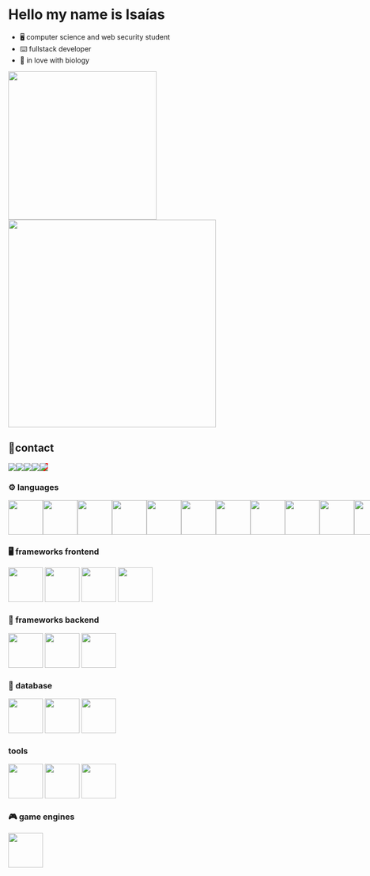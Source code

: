 # Hello my name is Isaías

- 🖥️ computer science and web security student
- ⌨️ fullstack developer
- 🌱 in love with biology

<div>
<img width="300px" src="https://github-readme-stats.vercel.app/api/top-langs/?username=isaias-silva&show_icons=true&title_color=fff&icon_color=79ff97&text_color=9f9f9f&bg_color=151515&layout=donut">
 
  <img width="420px" src="https://github-readme-stats.vercel.app/api?username=isaias-silva&show_icons=true&title_color=fff&icon_color=79ff97&text_color=9f9f9f&bg_color=151515">
</div>
  <h2>📲contact</h2>
<div style="display:flex">
  <a href="mailto:isaiasgarraeluta@gmail.com?" target="_blank"> <img src="https://img.shields.io/badge/Gmail-D14836?style=for-the-badge&logo=gmail&logoColor=white"/></a> 
  <a href="https://www.linkedin.com/in/isa%C3%ADas-santos-b8b2181a3/" target="_blank">
  <img src="https://img.shields.io/badge/LinkedIn-0077B5?style=for-the-badge&logo=linkedin&logoColor=white"/>
  </a>
  <a href="https://www.instagram.com/isaias.sanntoss/" target="_blank"><img src="https://img.shields.io/badge/Instagram-E4405F?style=for-the-badge&logo=instagram&logoColor=white"/></a>
   <a href="https://twitter.com/IsaasSa00147683" target="_blank"><img src="https://img.shields.io/badge/Twitter-1DA1F2?style=for-the-badge&logo=twitter&logoColor=white"/></a>
 <a href="https://zackblack.vercel.app/" style="background:red" target="_blank">
 <img src="https://img.shields.io/badge/website-000000?style=for-the-badge&logo=About.me&logoColor=white"/>
 </a>
</div>

 <h3>⚙️ languages</h3>
 <div style="display:flex">
 <img src="https://cdn.jsdelivr.net/gh/devicons/devicon/icons/html5/html5-original.svg" width="70px"/>
<img src="https://cdn.jsdelivr.net/gh/devicons/devicon/icons/css3/css3-original.svg" width="70px" />
<img src="https://cdn.jsdelivr.net/gh/devicons/devicon/icons/javascript/javascript-original.svg" width="70px" />
<img src="https://cdn.jsdelivr.net/gh/devicons/devicon/icons/typescript/typescript-original.svg" width="70px" />
   <img src="https://cdn.jsdelivr.net/gh/devicons/devicon/icons/java/java-original-wordmark.svg" width="70px">
 <img src="https://cdn.jsdelivr.net/gh/devicons/devicon/icons/python/python-original.svg"  width="70px"/>
 <img src="https://miqh.gallerycdn.vsassets.io/extensions/miqh/vscode-language-rust/0.14.0/1536151476041/Microsoft.VisualStudio.Services.Icons.Default" width="70px"/>
 <img src="https://cdn.jsdelivr.net/gh/devicons/devicon/icons/c/c-plain.svg" width="70px" />   
<img src="https://cdn.jsdelivr.net/gh/devicons/devicon/icons/cplusplus/cplusplus-original.svg" width="70px"/>
<img src="https://cdn.jsdelivr.net/gh/devicons/devicon/icons/bash/bash-original.svg" width="70px"/>
<img src="https://cdn.iconscout.com/icon/free/png-512/prolog-458170.png?w=256&f=avif" width="70px"/>
</div>
<div>
 <h3>🖥 frameworks frontend</h3>

<img src="https://cdn.jsdelivr.net/gh/devicons/devicon/icons/react/react-original.svg" width="70px"/>
<img src="https://cdn.jsdelivr.net/gh/devicons/devicon/icons/nextjs/nextjs-original-wordmark.svg" width="70px" />
<img src="https://cdn.jsdelivr.net/gh/devicons/devicon/icons/vuejs/vuejs-original.svg" width="70px" />
 <img src="https://cdn.jsdelivr.net/gh/devicons/devicon/icons/bootstrap/bootstrap-original.svg" width="70px" />

</div>
<div>
 <h3>🔋 frameworks backend</h3>
<img src="https://cdn.jsdelivr.net/gh/devicons/devicon/icons/socketio/socketio-original.svg" width="70px" />
<img src="https://cdn.jsdelivr.net/gh/devicons/devicon/icons/express/express-original.svg" width="70px" />
<img src="https://cdn.jsdelivr.net/gh/devicons/devicon/icons/nestjs/nestjs-plain.svg" width="70px" />

 </div>
 <div>
 <h3>🎲 database</h3>
 <img src="https://cdn.jsdelivr.net/gh/devicons/devicon/icons/mongodb/mongodb-plain-wordmark.svg" width="70px"/>
<img src="https://cdn.jsdelivr.net/gh/devicons/devicon/icons/mysql/mysql-original-wordmark.svg" width="70px" />
<img src="https://cdn.jsdelivr.net/gh/devicons/devicon/icons/sqlite/sqlite-original.svg" width="70px"/>

 </div>
 <div>
  <h3>tools</h3>
  <img src="https://cdn.jsdelivr.net/gh/devicons/devicon/icons/redis/redis-original.svg" width="70px" />
<img src="https://images.ctfassets.net/o7xu9whrs0u9/6qR4PTwCTfgl0tjfrz0lpy/819fecae70412dacb9b960b98f5fae3b/RabbitMQ-LOGO.png" width="70px" />
  <img src="https://cdn.jsdelivr.net/gh/devicons/devicon/icons/docker/docker-original-wordmark.svg" width="70px" />

 </div>
 <div>
 <h3> 🎮 game engines</h3>
 <img src="https://cdn.jsdelivr.net/gh/devicons/devicon/icons/godot/godot-original.svg" width="70px"/>

</div>







